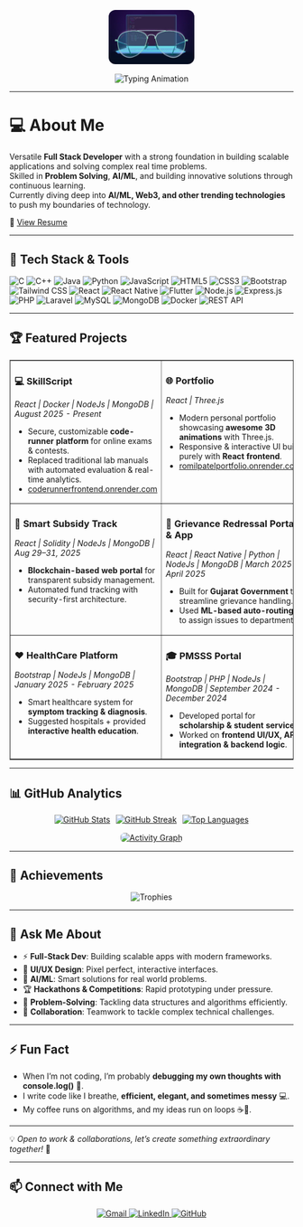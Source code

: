 <p align="center">
  <img src="https://github.com/ROMIL05/ROMIL05/blob/main/coding.jpg?raw=true" style="max-width: 30%; border-radius: 12px;"/>
</p>

<p align="center">
  <img src="https://readme-typing-svg.herokuapp.com?font=Fira+Code&size=24&duration=3000&pause=1000&color=00CFFF&center=true&vCenter=true&width=600&lines=%F0%9F%91%8B+Hey Coders!+I'm+Romil+Patel%3B+Full+Stack+Developer+|+Programmer%3B+eat%28%29+sleep%28%29+code%28%29+repeat%28%29" alt="Typing Animation">
</p>

---

# 💻 About Me

Versatile **Full Stack Developer** with a strong foundation in building scalable applications and solving complex real time problems.<br>
Skilled in **Problem Solving**, **AI/ML**, and building innovative solutions through continuous learning.<br>
Currently diving deep into **AI/ML, Web3, and other trending technologies** to push my boundaries of technology.

**📄** [View Resume](https://drive.google.com/file/d/1geQbVFWFzal_citvf51KrrxnaD4SXFir/view)

---

## 🚀 Tech Stack & Tools

![C](https://img.shields.io/badge/C-00599C?style=for-the-badge&logo=c&logoColor=white)
![C++](https://img.shields.io/badge/C++-00599C?style=for-the-badge&logo=c%2B%2B&logoColor=white)
![Java](https://img.shields.io/badge/Java-007396?style=for-the-badge&logo=java&logoColor=white)
![Python](https://img.shields.io/badge/Python-3776AB?style=for-the-badge&logo=python&logoColor=white)
![JavaScript](https://img.shields.io/badge/JavaScript-F7DF1E?style=for-the-badge&logo=javascript&logoColor=black)
![HTML5](https://img.shields.io/badge/HTML5-E34F26?style=for-the-badge&logo=html5&logoColor=white)
![CSS3](https://img.shields.io/badge/CSS3-1572B6?style=for-the-badge&logo=css3&logoColor=white)
![Bootstrap](https://img.shields.io/badge/Bootstrap-7952B3?style=for-the-badge&logo=bootstrap&logoColor=white)
![Tailwind CSS](https://img.shields.io/badge/Tailwind%20CSS-06B6D4?style=for-the-badge&logo=tailwind-css&logoColor=white)
![React](https://img.shields.io/badge/React-61DAFB?style=for-the-badge&logo=react&logoColor=black)
![React Native](https://img.shields.io/badge/React%20Native-61DAFB?style=for-the-badge&logo=react&logoColor=black)
![Flutter](https://img.shields.io/badge/Flutter-02569B?style=for-the-badge&logo=flutter&logoColor=red)
![Node.js](https://img.shields.io/badge/Node.js-339933?style=for-the-badge&logo=node.js&logoColor=white)
![Express.js](https://img.shields.io/badge/Express.js-000000?style=for-the-badge&logo=express&logoColor=white)
![PHP](https://img.shields.io/badge/PHP-777BB4?style=for-the-badge&logo=php&logoColor=white)
![Laravel](https://img.shields.io/badge/Laravel-FC3C3C?style=for-the-badge&logo=laravel&logoColor=white)
![MySQL](https://img.shields.io/badge/MySQL-4479A1?style=for-the-badge&logo=mysql&logoColor=white)
![MongoDB](https://img.shields.io/badge/MongoDB-47A248?style=for-the-badge&logo=mongodb&logoColor=white)
![Docker](https://img.shields.io/badge/Docker-2496ED?style=for-the-badge&logo=docker&logoColor=white)
![REST API](https://img.shields.io/badge/REST%20API-FF6C37?style=for-the-badge)

---

## 🏆 Featured Projects

<p align="center">
  <table border="1" cellpadding="10" cellspacing="0" style="border-collapse: collapse; width: 100%; text-align: left;">
    <tr>
      <td width="50%" valign="top">
         <h3>💻 SkillScript</h3>
        <p><em>React | Docker | NodeJs | MongoDB | August 2025 - Present</em></p>
        <ul>
          <li>Secure, customizable <b>code-runner platform</b> for online exams & contests.</li>
          <li>Replaced traditional lab manuals with automated evaluation & real-time analytics.</li>
          <li><a href="https://code-runner-frontend.onrender.com/">coderunnerfrontend.onrender.com</a></li>
        </ul>
      </td>
      <td width="50%" valign="top">
        <h3>🌐 Portfolio</h3>
        <p><em>React | Three.js</em></p>
        <ul>
          <li>Modern personal portfolio showcasing <b>awesome 3D animations</b> with Three.js.</li>
          <li>Responsive & interactive UI built purely with <b>React frontend</b>.</li>
          <li><a href="https://romil-patel-portfolio.onrender.com/">romilpatelportfolio.onrender.com</a></li>
        </ul>
      </td>
    </tr>
    <tr>
      <td width="50%" valign="top">
        <h3>🔗 Smart Subsidy Track</h3>
        <p><em>React | Solidity | NodeJs | MongoDB | Aug 29–31, 2025</em></p>
        <ul>
          <li><b>Blockchain-based web portal</b> for transparent subsidy management.</li>
          <li>Automated fund tracking with security-first architecture.</li>
        </ul>
      </td>
      <td width="50%" valign="top">
        <h3>📱 Grievance Redressal Portal & App</h3>
        <p><em>React | React Native | Python | NodeJs | MongoDB | March 2025 - April 2025</em></p>
        <ul>
          <li>Built for <b>Gujarat Government</b> to streamline grievance handling.</li>
          <li>Used <b>ML-based auto-routing</b> to assign issues to departments.</li>
        </ul>
      </td>
    </tr>
    <tr>
      <td width="50%" valign="top">
        <h3>❤️ HealthCare Platform</h3>
        <p><em>Bootstrap | NodeJs | MongoDB | January 2025 - February 2025</em></p>
        <ul>
          <li>Smart healthcare system for <b>symptom tracking & diagnosis</b>.</li>
          <li>Suggested hospitals + provided <b>interactive health education</b>.</li>
        </ul>
      </td>
      <td width="50%" valign="top">
        <h3>🎓 PMSSS Portal</h3>
        <p><em>Bootstrap | PHP | NodeJs | MongoDB | September 2024 - December 2024</em></p>
        <ul>
          <li>Developed portal for <b>scholarship & student services</b>.</li>
          <li>Worked on <b>frontend UI/UX, API integration & backend logic</b>.</li>
        </ul>
      </td>
    </tr>
  </table>
</p>

---

## 📊 GitHub Analytics

<p align="center" style="display: flex; flex-wrap: wrap; justify-content: center; gap: 10px;">
  <a href="https://github.com/ROMIL05">
    <img src="https://github-readme-stats.vercel.app/api?username=ROMIL05&show_icons=true&count_private=true&theme=tokyonight" alt="GitHub Stats" style="max-width: 100%; height: auto;"/>
  </a>
  <a href="https://github.com/ROMIL05">
    <img src="https://github-readme-streak-stats.herokuapp.com/?user=ROMIL05&theme=tokyonight&hide_border=false" alt="GitHub Streak" style="max-width: 100%; height: auto;"/>
  </a>
  <a href="https://github.com/ROMIL05">
    <img src="https://github-readme-stats.vercel.app/api/top-langs/?username=ROMIL05&layout=compact&theme=tokyonight" alt="Top Languages" style="max-width: 100%; height: auto;"/>
  </a>
</p>

<p align="center">
 <a href="https://github.com/ROMIL05">
  <img src="https://github-readme-activity-graph.vercel.app/graph?username=ROMIL05&theme=tokyo-night&area=true&imgBorders=true" alt="Activity Graph" style="max-width: 90%; height: auto; border: 1px solid white; border-radius: 8px;"/>
</a>
</p>

---

## 🏅 Achievements

<p align="center">
  <img src="https://github-profile-trophy.vercel.app/?username=rocode&theme=algolia&row=1&column=7&margin-w=15&margin-h=15" alt="Trophies" />
</p>

---

## 💬 Ask Me About

- ⚡ **Full-Stack Dev**: Building scalable apps with modern frameworks.
- 🎨 **UI/UX Design**: Pixel perfect, interactive interfaces.
- 🤖 **AI/ML**: Smart solutions for real world problems.
- 🏆 **Hackathons & Competitions**: Rapid prototyping under pressure.
- 🧩 **Problem-Solving**: Tackling data structures and algorithms efficiently.
- 🤝 **Collaboration**: Teamwork to tackle complex technical challenges.

---

## ⚡ Fun Fact

- When I’m not coding, I’m probably **debugging my own thoughts with console.log()** 🐞.
- I write code like I breathe, **efficient, elegant, and sometimes messy** 💻.
- My coffee runs on algorithms, and my ideas run on loops ☕🔄.

---

💡 _Open to work & collaborations, let’s create something extraordinary together!_ 🚀

---

## 📫 Connect with Me

<p align="center">
  <a href="mailto:alpeshpatel.surajnagar@gmail.com">
    <img src="https://img.shields.io/badge/Gmail-D14836?style=for-the-badge&logo=gmail&logoColor=white" alt="Gmail" />
  </a>
  <a href="http://www.linkedin.com/in/romil05">
    <img src="https://img.shields.io/badge/LinkedIn-0A66C2?style=for-the-badge&logo=linkedin&logoColor=white" alt="LinkedIn" />
  </a>
  <a href="https://github.com/ROMIL05">
    <img src="https://img.shields.io/badge/GitHub-181717?style=for-the-badge&logo=github&logoColor=white" alt="GitHub" />
  </a>
</p>
